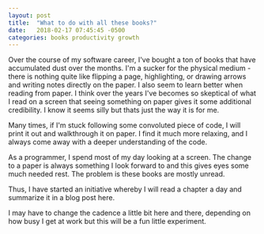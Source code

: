 ```yaml
---
layout: post
title:  "What to do with all these books?"
date:   2018-02-17 07:45:45 -0500
categories: books productivity growth
---
```


Over the course of my software career, I've bought a ton of books that have
accumulated dust over the months. I'm a sucker for the physical medium - there
is nothing quite like flipping a page, highlighting, or drawing arrows and writing
notes directly on the paper. I also seem to learn better when reading from paper.
I think over the years I've becomes so skeptical of what I read on a screen that
seeing something on paper gives it some additional credibility. I know it seems silly but
thats just the way it is for me.

Many times, if I'm stuck following some convoluted piece of code, I will print
it out and walkthrough it on paper. I find it much more relaxing, and I always
come away with a deeper understanding of the code.

As a programmer, I spend most of my day looking at a screen. The change to a
paper is always something I look forward to and this gives eyes some much needed rest.
The problem is these books are mostly unread.

Thus, I have started an initiative whereby I will read a chapter a day and summarize
it in a blog post here.

I may have to change the cadence a little bit here and there, depending on how busy
I get at work but this will be a fun little experiment.
